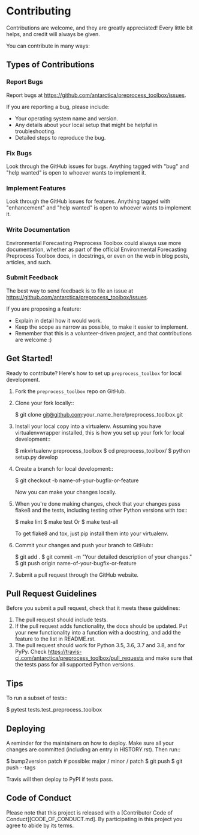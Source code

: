 # Contributing

Contributions are welcome, and they are greatly appreciated! Every little bit
helps, and credit will always be given.

You can contribute in many ways:

## Types of Contributions

### Report Bugs

Report bugs at https://github.com/antarctica/preprocess_toolbox/issues.

If you are reporting a bug, please include:

* Your operating system name and version.
* Any details about your local setup that might be helpful in troubleshooting.
* Detailed steps to reproduce the bug.

### Fix Bugs

Look through the GitHub issues for bugs. Anything tagged with "bug" and "help
wanted" is open to whoever wants to implement it.

### Implement Features

Look through the GitHub issues for features. Anything tagged with "enhancement"
and "help wanted" is open to whoever wants to implement it.

### Write Documentation

Environmental Forecasting Preprocess Toolbox could always use more documentation, whether as part of the
official Environmental Forecasting Preprocess Toolbox docs, in docstrings, or even on the web in blog posts,
articles, and such.

### Submit Feedback

The best way to send feedback is to file an issue at https://github.com/antarctica/preprocess_toolbox/issues.

If you are proposing a feature:

* Explain in detail how it would work.
* Keep the scope as narrow as possible, to make it easier to implement.
* Remember that this is a volunteer-driven project, and that contributions
  are welcome :)

## Get Started!

Ready to contribute? Here's how to set up `preprocess_toolbox` for local development.

1. Fork the `preprocess_toolbox` repo on GitHub.
2. Clone your fork locally::

    $ git clone git@github.com:your_name_here/preprocess_toolbox.git

3. Install your local copy into a virtualenv. Assuming you have virtualenvwrapper installed, this is how you set up your fork for local development::

    $ mkvirtualenv preprocess_toolbox
    $ cd preprocess_toolbox/
    $ python setup.py develop

4. Create a branch for local development::

    $ git checkout -b name-of-your-bugfix-or-feature

   Now you can make your changes locally.

5. When you're done making changes, check that your changes pass flake8 and the
   tests, including testing other Python versions with tox::

    $ make lint
    $ make test
    Or
    $ make test-all

   To get flake8 and tox, just pip install them into your virtualenv.

6. Commit your changes and push your branch to GitHub::

    $ git add .
    $ git commit -m "Your detailed description of your changes."
    $ git push origin name-of-your-bugfix-or-feature

7. Submit a pull request through the GitHub website.

## Pull Request Guidelines

Before you submit a pull request, check that it meets these guidelines:

1. The pull request should include tests.
2. If the pull request adds functionality, the docs should be updated. Put
   your new functionality into a function with a docstring, and add the
   feature to the list in README.rst.
3. The pull request should work for Python 3.5, 3.6, 3.7 and 3.8, and for PyPy. Check
   https://travis-ci.com/antarctica/preprocess_toolbox/pull_requests
   and make sure that the tests pass for all supported Python versions.

## Tips

To run a subset of tests::

$ pytest tests.test_preprocess_toolbox


## Deploying

A reminder for the maintainers on how to deploy.
Make sure all your changes are committed (including an entry in HISTORY.rst).
Then run::

$ bump2version patch # possible: major / minor / patch
$ git push
$ git push --tags

Travis will then deploy to PyPI if tests pass.

## Code of Conduct

Please note that this project is released with a [Contributor Code of Conduct][CODE_OF_CONDUCT.md].
By participating in this project you agree to abide by its terms.

